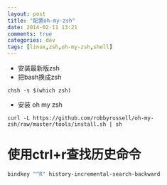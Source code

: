 ```yaml
---
layout: post
title: "配置oh-my-zsh"
date: 2014-02-11 13:21
comments: true
categories: dev
tags: [linux,zsh,oh-my-zsh,shell]
---
```


- 安装最新版zsh
- 把bash换成zsh

```
chsh -s $(which zsh)
```
- 安装 oh my zsh

```
curl -L https://github.com/robbyrussell/oh-my-zsh/raw/master/tools/install.sh | sh
```

使用ctrl+r查找历史命令
=====================
```bash
bindkey "^R" history-incremental-search-backward
```
